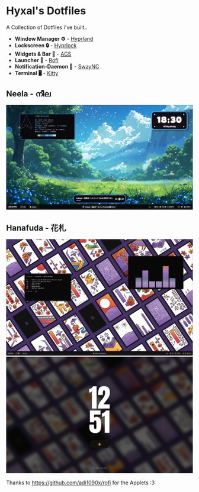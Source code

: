 # Hyxal's Dotfiles
 A Collection of Dotfiles i've built..

- **Window Manager ⚙️**      -   [Hyprland](https://github.com/hyprwm/Hyprland)
- **Lockscreen 🔒**          -   [Hyprlock](https://github.com/hyprwm/hyprlock)
- **Widgets & Bar 🧩**       -   [AGS](https://github.com/Aylur/ags)
- **Launcher 🚀**            -   [Rofi](https://github.com/davatorium/rofi)   
- **Notification-Daemon 🔔** -   [SwayNC](https://github.com/ErikReider/SwayNotificationCenter) 
- **Terminal 🖥️**            -   [Kitty](https://github.com/kovidgoyal/kitty)   

## Neela - നീല
![Preview.png](Neela/Neela.png)
## Hanafuda - 花札
![Preview.png](Hanafuda/Hanafuda.png) ![PreviewLock.png](Hanafuda/Lock.png)



Thanks to https://github.com/adi1090x/rofi for the Applets :3